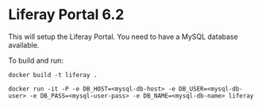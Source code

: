 # Liferay Portal 6.2

This will setup the Liferay Portal.  You need to have a MySQL database available.

To build and run:

`docker build -t liferay .`

`docker run -it -P -e DB_HOST=<mysql-db-host> -e DB_USER=<mysql-db-user> -e DB_PASS=<mysql-user-pass> -e DB_NAME=<mysql-db-name> liferay`
